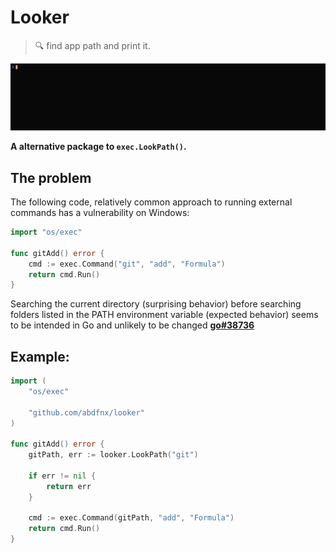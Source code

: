 # Looker

> 🔍 find app path and print it.

<p align="center">
  <img src="./preview.gif" width="700px" />
</p>

**A alternative package to `exec.LookPath()`.**

## The problem

The following code, relatively common approach to running external commands has a vulnerability on Windows:

```go
import "os/exec"

func gitAdd() error {
    cmd := exec.Command("git", "add", "Formula")
    return cmd.Run()
}
```

Searching the current directory (surprising behavior) before searching folders listed in the PATH environment variable (expected behavior) seems to be intended in Go and unlikely to be changed [**go#38736**](https://github.com/golang/go/issues/38736)

## Example:

```go
import (
    "os/exec"

    "github.com/abdfnx/looker"
)

func gitAdd() error {
    gitPath, err := looker.LookPath("git")

    if err != nil {
        return err
    }

    cmd := exec.Command(gitPath, "add", "Formula")
    return cmd.Run()
}
```
